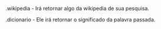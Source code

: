 .wikipedia - Irá retornar algo da wikipedia de sua pesquisa.

.dicionario - Ele irá retornar o significado da palavra passada.